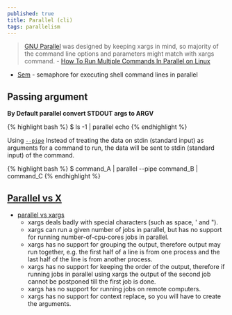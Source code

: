 ```yaml
---
published: true
title: Parallel (cli)
tags: parallelism
---
```

> [GNU Parallel](https://www.gnu.org/software/parallel/man.html) was designed by keeping xargs in mind, so majority of the command line options and parameters might match with xargs command. - [How To Run Multiple Commands In Parallel on Linux](https://www.slashroot.in/how-run-multiple-commands-parallel-linux)

- [Sem](https://www.gnu.org/software/parallel/sem.html) - semaphore for executing shell command lines in parallel

## Passing argument
**By Default parallel convert STDOUT args to ARGV**

{% highlight bash %}
$ ls -1 | parallel echo
{% endhighlight %}

Using [`--pipe`](http://www.gnu.org/software/parallel/parallel_tutorial.html#pipe) Instead of treating the data on stdin (standard input) as arguments for a command to run, the data will be sent to stdin (standard input) of the command.

{% highlight bash %}
$ command_A | parallel --pipe command_B | command_C
{% endhighlight %}

## [Parallel vs X](https://www.gnu.org/software/parallel/parallel_alternatives.html#)
- [parallel vs xargs](https://unix.stackexchange.com/questions/104778/gnu-parallel-vs-i-mean-background-vs-xargs-p/104798#104798)
	- xargs deals badly with special characters (such as space, ' and ").
    - xargs can run a given number of jobs in parallel, but has no support for running number-of-cpu-cores jobs in parallel.
    - xargs has no support for grouping the output, therefore output may run together, e.g. the first half of a line is from one process and the last half of the line is from another process. 
    - xargs has no support for keeping the order of the output, therefore if running jobs in parallel using xargs the output of the second job cannot be postponed till the first job is done.
    - xargs has no support for running jobs on remote computers.
    - xargs has no support for context replace, so you will have to create the arguments.
